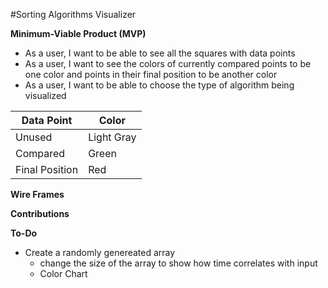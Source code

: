 #Sorting Algorithms Visualizer

**Minimum-Viable Product (MVP)**
- As a user, I want to be able to see all the squares with data points
- As a user, I want to see the colors of currently compared points to be one color and points in their final position to be another color
- As a user, I want to be able to choose the type of algorithm being visualized

| Data Point | Color |
|---|---|
| Unused | Light Gray |
| Compared | Green |
| Final Position | Red | 

**Wire Frames**

**Contributions**

**To-Do**
- Create a randomly genereated array
    - change the size of the array to show how time correlates with input
    - Color Chart

